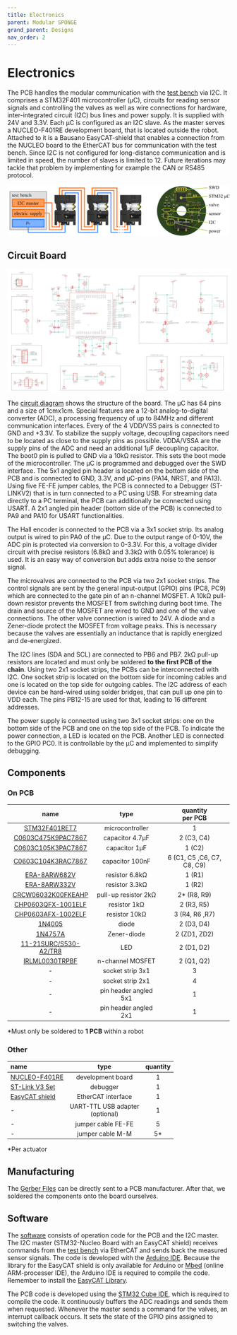 ```yaml
---
title: Electronics
parent: Modular SPONGE
grand_parent: Designs
nav_order: 2
---
```


# Electronics
The PCB handles the modular communication with the [test bench](https://tlhabich.github.io/sponge/test_bench/) via I2C. It comprises a STM32F401 microcontroller (μC), circuits for reading sensor signals and controlling the valves as well as wire connections for hardware, inter-integrated circuit (I2C) bus lines and power supply. It is supplied with 24V and 3.3V. Each μC is configured as an I2C slave. As the master serves a NUCLEO-F401RE development board, that is located outside the robot. Attached to it is a Bausano EasyCAT-shield that enables a connection from the NUCLEO board to the EtherCAT bus for communication with the test bench. Since I2C is not configured for long-distance communication and is limited in speed, the number of slaves is limited to 12. Future iterations may tackle that problem by implementing for example the CAN or RS485 protocol.

<img src="images/../../../images/electrics.png">

## Circuit Board

<img src="images/../../../images/circuit_diagram.png">

 The [circuit diagram](https://github.com/tlhabich/sponge/blob/master/images/circuit_diagram.png) shows the structure of the board. The μC has 64 pins and a size of 1cmx1cm. Special features are a 12-bit analog-to-digital converter (ADC), a processing frequency of up to 84MHz and different communication interfaces. Every of the 4 VDD/VSS pairs is connected to GND and +3.3V. To stabilize the supply voltage, decoupling capacitors need to be located as close to the supply pins as possible. VDDA/VSSA are the supply pins of the ADC and need an additional 1μF decoupling capacitor. The boot0 pin is pulled to GND via a 10kΩ resistor. This sets the boot mode of the microcontroller. The μC is programmed and debugged over the SWD interface. The 5x1 angled pin header is located on the bottom
 side of the PCB and is connected to GND, 3.3V, and μC-pins (PA14, NRST, and PA13). Using five FE-FE jumper cables, the PCB is connected to a Debugger (ST-LINKV2) that is in turn connected to a PC using USB. For streaming data directly to a PC terminal, the PCB can additionally be connected using USART. A 2x1 angled pin header (bottom side of the PCB) is connected to PA9 and PA10 for USART functionalities.

The Hall encoder is connected to the PCB via a 3x1 socket strip. Its analog output is wired to pin PA0 of the μC. Due to the output range of 0-10V, the ADC pin is protected via conversion to 0-3.3V. For this, a voltage divider circuit with precise resistors (6.8kΩ and 3.3kΩ with 0.05% tolerance) is used. It is an easy way of conversion but adds extra noise to the sensor signal.

The microvalves are connected to the PCB via two 2x1 socket strips. The control signals are sent by the general input-output (GPIO) pins (PC8, PC9) which are connected to the gate pin of an n-channel MOSFET. A 10kΩ pull-down resistor prevents the MOSFET from switching during boot time. The drain and source of the MOSFET are wired to GND and one of the valve connections. The other valve connection is wired to 24V. A diode and a Zener-diode protect the MOSFET from voltage peaks. This is necessary because the valves are essentially an inductance that is rapidly energized and de-energized.

The I2C lines (SDA and SCL) are connected to PB6 and PB7. 2kΩ pull-up resistors are located and must only be soldered **to the first PCB of the chain**. Using two 2x1 socket strips, the PCBs can be interconnected with I2C. One socket strip is located on the bottom side for incoming cables and one is located on the top side for outgoing cables. The I2C address of each device can be hard-wired using solder bridges, that can pull up one pin to VDD each. The pins PB12-15 are used for that, leading to 16 different addresses.

The power supply is connected using two 3x1 socket strips: one on the bottom side of the PCB and one on the top side of the PCB. To indicate the power connection, a LED is located on the PCB. Another LED is connected to the GPIO PC0. It is controllable by the μC and implemented to simplify debugging.

## Components
### On PCB

| name  | type  | quantity <br> per PCB|
|:----:   |:----:   |:----:   |
|[STM32F401RET7](https://www.mouser.de/ProductDetail/STMicroelectronics/STM32F401RET7?qs=aVyJF2WnouSdX21y3k%2FIAA%3D%3D&_gl=1*7kedwg*_ga*dW5kZWZpbmVk*_ga_15W4STQT4T*dW5kZWZpbmVk*_ga_1KQLCYKRX3*dW5kZWZpbmVk)|microcontroller| 1|
|[C0603C475K9PAC7867](https://www.conrad.de/de/p/kemet-c0603c475k9pac7867-keramik-kondensator-smd-0603-4-7-f-6-3-v-10-l-x-b-x-h-1-6-x-0-8-x-0-8-mm-1-st-457914.html)| capacitor 4.7μF | 2 (C3, C4)|
|[C0603C105K3PAC7867](https://www.conrad.de/de/p/kemet-c0603c105k3pac7867-keramik-kondensator-smd-0603-1-f-25-v-10-1-st-457913.html)| capacitor 1μF | 1 (C2)|
|[C0603C104K3RAC7867](https://www.conrad.de/de/p/kemet-c0603c104k3rac7867-keramik-kondensator-smd-0603-100-nf-25-v-10-l-x-b-x-h-1-6-x-0-35-x-0-8-mm-1-st-1420339.html)| capacitor 100nF | 6 (C1, C5 ,C6, C7, C8, C9)|
|[ERA-8ARW682V](https://www.mouser.de/ProductDetail/Panasonic/ERA-8ARW682V?qs=sGAEpiMZZMvdGkrng054t%2FDNinWxsEFqINH2UjLyDvOyuAvMovfW9A%3D%3D)| resistor 6.8kΩ | 1 (R1)|
|[ERA-8ARW332V](https://www.mouser.de/ProductDetail/Panasonic/ERA-8ARW332V?qs=sGAEpiMZZMvdGkrng054t%2FDNinWxsEFqx3umEpy%2FDGXUbFTeYJVGNQ%3D%3D) | resistor 3.3kΩ | 1 (R2)|
|[CRCW06032K00FKEAHP](https://www.mouser.de/ProductDetail/Vishay-Dale/CRCW06032K00FKEAHP?qs=sGAEpiMZZMvdGkrng054t%2F2njCenThnbx4FzMfd8%2F3U%3D)| pull-up resistor 2kΩ | 2* (R8, R9)|
|[CHP0603QFX-1001ELF](https://www.mouser.de/ProductDetail/Bourns/CHP0603QFX-1001ELF?qs=sGAEpiMZZMvdGkrng054txLI%2FDB4oIKDR8ncaEdJHTUIjHnF%252BQLr%2Fg%3D%3D)| resistor 1kΩ | 2 (R3, R5)|
|[CHP0603AFX-1002ELF](https://www.mouser.de/ProductDetail/Bourns/CHP0603AFX-1002ELF?qs=sGAEpiMZZMvdGkrng054twq3eZrCFN89z2IGcv1iYR0KojvdmUkaDg%3D%3D)| resistor 10kΩ | 3 (R4, R6 ,R7)|
|[1N4005](https://www.mouser.de/ProductDetail/Diotec-Semiconductor/1N4005?qs=OlC7AqGiEDkApgJXD56PnA%3D%3D)| diode| 2 (D3, D4)|
|[1N4757A](https://www.mouser.de/ProductDetail/onsemi-Fairchild/1N4757A?qs=SSucg2PyLi6WXSgUxZhJMg%3D%3D)| Zener-diode| 2 (ZD1, ZD2)|
|[11-21SURC/S530-A2/TR8](https://www.conrad.de/de/p/everlight-opto-11-21surc-s530-a2-tr8-smd-led-1206-rot-71-mcd-60-20-ma-2-v-tape-cut-156310.html)| LED | 2 (D1, D2)|
|[IRLML0030TRPBF](https://www.conrad.de/de/p/infineon-technologies-irlml0030trpbf-mosfet-1-n-kanal-1-3-w-sot-23-161180.html)| n-channel MOSFET| 2 (Q1, Q2)|
| - | socket strip 3x1 | 3|
| - | socket strip 2x1 | 4|
| - | pin header angled 5x1 | 1|
| - | pin header angled 2x1 | 1|

\*Must only be soldered to **1 PCB** within a robot
### Other

|name | type |quantity |
|:----|:----:|:----:|
|[NUCLEO-F401RE](https://www.mouser.de/ProductDetail/STMicroelectronics/NUCLEO-F401RE?qs=sGAEpiMZZMuqBwn8WqcFUv%2FX0DKhApUpi46qP7WpjrffIid8Wo1rTg%3D%3D)| development board | 1|
|[ST-Link V3 Set](https://www.mouser.de/ProductDetail/STMicroelectronics/STLINK-V3SET?qs=qSfuJ%252bfl%2Fd5d4WYsOW6M6w%3D%3D)| debugger | 1|
|[EasyCAT shield](https://www.bausano.net/shop/en/home/16-arduino-ethercat.html)| EtherCAT interface| 1|
|-| UART-TTL USB adapter <br> (optional)|1|
|-| jumper cable FE-FE | 5|
|-| jumper cable M-M | 5*|

*Per actuator

## Manufacturing

The [Gerber Files](/sponge/downloads/SPONGE_PCB_Gerber.zip) can be directly sent to a PCB manufacturer. After that, we soldered the components onto the board ourselves.
## Software
The [software](/sponge/downloads/SPONGE_Modular_Software.zip) consists of operation code for the PCB and the I2C master. The I2C master (STM32-Nucleo Board with an EasyCAT shield) receives commands from the [test bench](https://tlhabich.github.io/sponge/test_bench/) via EtherCAT and sends back the measured sensor signals. The code is developed with the [Arduino IDE](https://www.arduino.cc/). Because the library for the EasyCAT shield is only available for Arduino or [Mbed](https://os.mbed.com/) (online ARM-processer IDE), the Arduino IDE is required to compile the code. Remember to install the [EasyCAT Library](https://www.bausano.net/en/hardware/easycat.html).

The PCB code is developed using the [STM32 Cube IDE](https://www.st.com/en/development-tools/stm32cubeide.html#get-software), which is required to compile the code. It continuously buffers the ADC readings and sends them when requested. Whenever the master sends a command for the valves, an interrupt callback occurs. It sets the state of the GPIO pins assigned to switching the valves.
